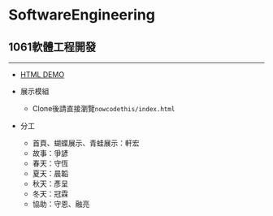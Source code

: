 # SoftwareEngineering
## 1061軟體工程開發
---

- [HTML DEMO](https://themikesam.github.io/1061SE_Team4_Module3/nowcodethis/index.html)
- 展示模組
    - Clone後請直接瀏覽`nowcodethis/index.html`

- 分工
    - 首頁、蝴蝶展示、青蛙展示：軒宏
    - 故事：爭諺
    - 春天：守恆
    - 夏天：晨韜
    - 秋天：彥呈
    - 冬天：冠霖
    - 協助：守恩、融亮